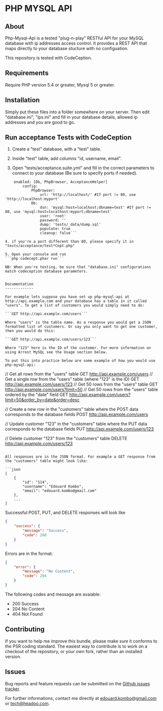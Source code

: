 PHP MYSQL API
=============

About
-----

Php-Mysql-Api is a tested "plug-n-play" RESTful API for your MySQL database with ip addresses access control.
It provides a REST API that maps directly to your database stucture with no configuation.

This repository is tested with CodeCeption.


Requirements
------------

Require PHP version 5.4 or greater, Mysql 5 or greater.


Installation
------------

Simply put these files into a folder somewhere on your server. Then edit "database.ini", "ips.ini" and fill in your database details, allowed ip addresses and you are good to go.


Run acceptance Tests with CodeCeption
-------------------------------------

1. Create a "test" database, with a "test" table.

2. Inside "test" table, add columns "id, username, email".

3. Open "tests/acceptance.suite.yml" and fill in the correct parameters to connect to your database (Be sure to specify ports if needed).
```modules:
    enabled: [Db, PhpBrowser, AcceptanceHelper]
        config:
            PhpBrowser:
                url: 'http://localhost/' #If port != 80, use 'http://localhost:myport'
            Db:
                dsn: 'mysql:host=localhost;dbname=test' #If port != 80, use 'mysql:host=localhost:myport;dbname=test'
                user: 'root'
                password: ''
                dump: 'tests/_data/dump.sql'
                populate: true
                cleanup: false```     

4. if you're a port different than 80, please specify it in "tests/acceptance/test*Cept.php"

5. Open your console and run
```php codecept.phar run```

NB: When you're testing, be sure that "database.ini" configurations match codeception database parameters.


Documentation
-------------

For example lets suppose you have set up php-mysql-api at http://api.example.com and your database has a table in it called "users". To get a list of customers you would simply need to do:

```GET http://api.example.com/users```

Where "users" is the table name. As a response you would get a JSON formatted list of customers. Or say you only want to get one customer, then you would do this:

```GET http://api.example.com/users/123```

Where "123" here is the ID of the customer. For more information on using Arrest MySQL see the Usage section below.

To put this into practice below are some example of how you would use php-mysql-api:

```
// Get all rows from the "users" table
GET http://api.example.com/users
// Get a single row from the "users" table (where "123" is the ID)
GET http://api.example.com/users/123
// Get 50 rows from the "users" table
GET http://api.example.com/users?limit=50
// Get 50 rows from the "users" table ordered by the "date" field
GET http://api.example.com/users?limit=50&order_by=date&order=desc

// Create a new row in the "customers" table where the POST data corresponds to the database fields
POST http://api.example.com/users

// Update customer "123" in the "customers" table where the PUT data corresponds to the database fields
PUT http://api.example.com/users/123

// Delete customer "123" from the "customers" table
DELETE http://api.example.com/users/123
```

All responses are in the JSON format. For example a GET response from the "customers" table might look like:

```json
[
    {
        "id": "114",
        "username": "Edouard Kombo",
        "email": "edouard.kombo@gmail.com"
    },
    ...
]
```

Successful POST, PUT, and DELETE responses will look like

```json
{
    "success": {
        "message": "Success",
        "code": 200
    }
}
```

Errors are in the format:

```json
{
    "error": {
        "message": "No Content",
        "code": 204
    }
}
```

The following codes and message are avaiable:

* 200 Success
* 204 No Content
* 404 Not Found


Contributing
-------------

If you want to help me improve this bundle, please make sure it conforms to the PSR coding standard. The easiest way to contribute is to work on a checkout of the repository, or your own fork, rather than an installed version.



Issues
------

Bug reports and feature requests can be submitted on the [Github issues tracker](https://github.com/headoo/php-mysql-api/issues).

For further informations, contact me directly at edouard.kombo@gmail.com or tech@headoo.com.
